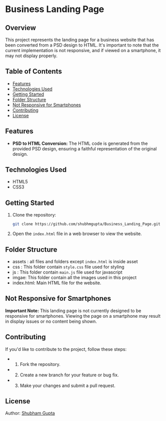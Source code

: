 # Business Landing Page

## Overview

This project represents the landing page for a business website that has been converted from a PSD design to HTML. It's important to note that the current implementation is not responsive, and if viewed on a smartphone, it may not display properly.

## Table of Contents

- [Features](#features)
- [Technologies Used](#technologies-used)
- [Getting Started](#getting-started)
- [Folder Structure](#folder-structure)
- [Not Responsive for Smartphones](#not-responsive-for-smartphones)
- [Contributing](#contributing)
- [License](#license)

## Features

- **PSD to HTML Conversion:** The HTML code is generated from the provided PSD design, ensuring a faithful representation of the original design.

## Technologies Used

- HTML5
- CSS3

## Getting Started

1. Clone the repository:

   ```bash
   git clone https://github.com/shubhmgupta/Business_Landing_Page.git

2. Open the `index.html` file in a web browser to view the website.

## Folder Structure
- assets : all files and folders except `index.html` is inside asset
- css : This folder contain `style.css` file used for styling
- js : This folder contain `main.js` file used for javascript
- imgae: This folder contain all the images used in this project
- index.html: Main HTML file for the website.

## Not Responsive for Smartphones
<strong>Important Note:</strong> This landing page is not currently designed to be responsive for smartphones. Viewing the page on a smartphone may result in display issues or no content being shown.

## Contributing
If you'd like to contribute to the project, follow these steps:
- 1. Fork the repository.
- 2. Create a new branch for your feature or bug fix.
- 3. Make your changes and submit a pull request.

## License 
Author: [Shubham Gupta](https://github.com/shubhmgupta/)